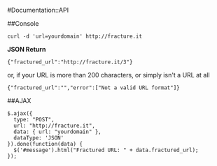 #Documentation::API

##Console

    curl -d 'url=yourdomain' http://fracture.it

**JSON Return**

`{"fractured_url":"http://fracture.it/3"}`

or, if your URL is more than 200 characters, or simply isn't a URL at all

`{"fractured_url":"","error":["Not a valid URL format"]}`

##AJAX

    $.ajax({
      type: "POST",
      url: "http://fracture.it",
      data: { url: "yourdomain" },
      dataType: 'JSON'
    }).done(function(data) {
      $('#message').html("Fractured URL: " + data.fractured_url);
    });
